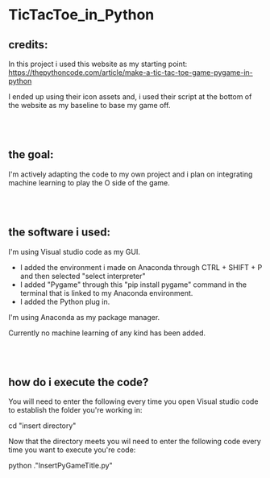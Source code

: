 # TicTacToe_in_Python


## credits:
In this project i used this website as my starting point: https://thepythoncode.com/article/make-a-tic-tac-toe-game-pygame-in-python

I ended up using their icon assets and, i used their script at the bottom of the website as my baseline to base my game off.

<br><br>

## the goal:

I'm actively adapting the code to my own project and i plan on integrating machine learning to play the O side of the game.

<br><br>

## the software i used:

I'm using Visual studio code as my GUI.
  - I added the environment i made on Anaconda through CTRL + SHIFT + P and then selected "select interpreter"
  - I added "Pygame" through this "pip install pygame" command in the terminal that is linked to my Anaconda environment.
  - I added the Python plug in.

I'm using Anaconda as my package manager.

Currently no machine learning of any kind has been added.

<br><br>

## how do i execute the code?

You will need to enter the following every time you open Visual studio code to establish the folder you're working in:

cd "insert directory"

Now that the directory meets you wil need to enter the following code every time you want to execute you're code:

python .\"InsertPyGameTitle.py"